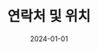 ---
title: 연락처 및 위치
summary: 인숙영과 연락하기. 연락처 정보, 위치 세부사항, 그리고 전북대학교 오시는 길을 안내합니다.
type: landing
date: 2024-01-01
translationKey: contact
image:
  filename: 'uploads/justin-lim-tloFnD-7EpI-unsplash (1).jpg'
  caption: '연락처 및 위치'
searchable: true

sections:
  - block: hero
    content:
      title: "연락처 및 위치"
      text: |
        <div class="justify-text">
        전북대학교 컴퓨터인공지능학부 인숙영과 연락하는 방법과 위치 정보를 안내합니다.
        </div>
    design:
      background:
        gradient_start: '#7c4dff'
        gradient_end: '#651fff'
        text_color_light: true
      spacing:
        padding: ['60px', '0', '60px', '0']

  - block: features
    content:
      title: "연락처 정보"
      items:
        - name: "📧 이메일"
          description: "**isy0110@jbnu.ac.kr**"
          icon: envelope
          icon_pack: fas
        - name: "📍 위치"
          description: "**전북대학교 공과대학**<br>전주시, 전북특별자치도 54896"
          icon: map-marker-alt
          icon_pack: fas
        - name: "🏫 소속"
          description: "**전북대학교(JBNU)**<br>Jeonbuk National University<br>컴퓨터인공지능학부"
          icon: university
          icon_pack: fas
    design:
      columns: '3'
      view: card
      background:
        color: 'white'

  - block: markdown
    content:
      title: "🗺️ 전북대학교 위치"
      text: |
        전북대학교 공과대학 컴퓨터인공지능학부 위치입니다.
        
        <div style="margin: 20px 0; border-radius: 12px; overflow: hidden; box-shadow: 0 4px 15px rgba(0,0,0,0.1);">
          <div id="map" style="height: 400px; width: 100%;"></div>
        </div>
        
        <script>
        // Leaflet 지도 라이브러리 로드
        if (!window.L) {
          const link = document.createElement('link');
          link.rel = 'stylesheet';
          link.href = 'https://unpkg.com/leaflet@1.9.4/dist/leaflet.css';
          document.head.appendChild(link);
          
          const script = document.createElement('script');
          script.src = 'https://unpkg.com/leaflet@1.9.4/dist/leaflet.js';
          script.onload = function() {
            initMap();
          };
          document.head.appendChild(script);
        } else {
          initMap();
        }
        
        function initMap() {
          // 전북대학교 좌표
          const jbnu = [35.8469, 127.1295];
          
          // 지도 생성
          const map = L.map('map').setView(jbnu, 16);
          
          // OpenStreetMap 타일 추가
          L.tileLayer('https://{s}.tile.openstreetmap.org/{z}/{x}/{y}.png', {
            attribution: '© OpenStreetMap contributors'
          }).addTo(map);
          
          // 전북대학교 마커 추가
          L.marker(jbnu).addTo(map)
            .bindPopup('<b>전북대학교</b><br>컴퓨터인공지능학부<br>전북특별자치도 전주시')
            .openPopup();
        }
        </script>
        
        **📍 주소:** 전북대학교로 567, 전주시, 전북특별자치도 54896
    
    design:
      columns: '1'

  - block: contact
    content:
      title: "💬 연락처"
      text: |
        궁금한 점이 있으시면 언제든 연락주세요!
      
      contact_links:
        - icon: envelope
          icon_pack: fas
          name: 이메일 보내기
          link: 'mailto:isy0110@jbnu.ac.kr'
        - icon: github
          icon_pack: fab
          name: GitHub
          link: 'https://github.com/abc202313746'
        - icon: instagram
          icon_pack: fab
          name: Instagram
          link: 'https://www.instagram.com/insookyoung/'
    
    design:
      columns: '1'

  - block: features
    content:
      title: "🔗 소셜 미디어"
      items:
        - name: "GitHub"
          description: "프로젝트 및 코드 저장소"
          icon: github
          icon_pack: fab
          link: "https://github.com/abc202313746"
        - name: "Instagram"
          description: "일상 및 학습 기록"
          icon: instagram
          icon_pack: fab
          link: "https://www.instagram.com/insookyoung/"
        - name: "Email"
          description: "직접 연락하기"
          icon: envelope
          icon_pack: fas
          link: "mailto:isy0110@jbnu.ac.kr"
    design:
      columns: '3'
      view: card
      background:
        color: 'white'
---
